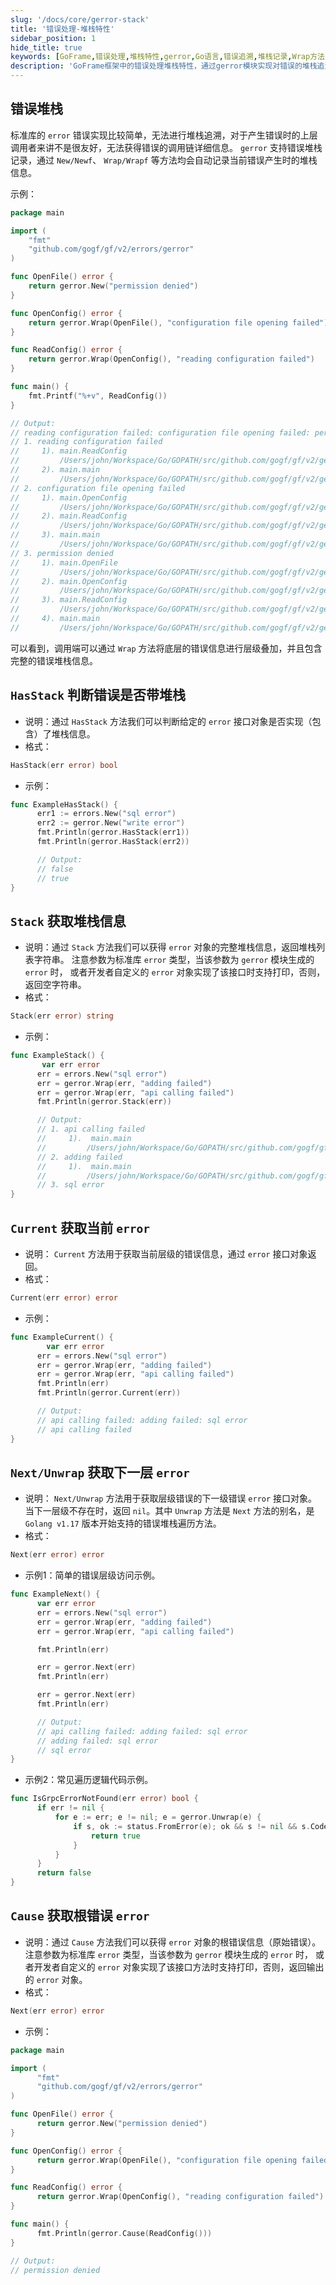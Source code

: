 ```yaml
---
slug: '/docs/core/gerror-stack'
title: '错误处理-堆栈特性'
sidebar_position: 1
hide_title: true
keywords: [GoFrame,错误处理,堆栈特性,gerror,Go语言,错误追溯,堆栈记录,Wrap方法,错误信息,调用链]
description: 'GoFrame框架中的错误处理堆栈特性，通过gerror模块实现对错误的堆栈追溯，增强错误信息的可读性和可维护性。文中详细讲解了如何利用Wrap方法叠加错误信息、检查错误堆栈的HasStack方法、获取堆栈信息的Stack方法以及访问不同层级错误信息的方法。'
---
```


## 错误堆栈

标准库的 `error` 错误实现比较简单，无法进行堆栈追溯，对于产生错误时的上层调用者来讲不是很友好，无法获得错误的调用链详细信息。 `gerror` 支持错误堆栈记录，通过 `New/Newf`、 `Wrap/Wrapf` 等方法均会自动记录当前错误产生时的堆栈信息。

示例：

```go
package main

import (
    "fmt"
    "github.com/gogf/gf/v2/errors/gerror"
)

func OpenFile() error {
    return gerror.New("permission denied")
}

func OpenConfig() error {
    return gerror.Wrap(OpenFile(), "configuration file opening failed")
}

func ReadConfig() error {
    return gerror.Wrap(OpenConfig(), "reading configuration failed")
}

func main() {
    fmt.Printf("%+v", ReadConfig())
}

// Output:
// reading configuration failed: configuration file opening failed: permission denied
// 1. reading configuration failed
//     1). main.ReadConfig
//         /Users/john/Workspace/Go/GOPATH/src/github.com/gogf/gf/v2/geg/errors/gerror/gerror2.go:18
//     2). main.main
//         /Users/john/Workspace/Go/GOPATH/src/github.com/gogf/gf/v2/geg/errors/gerror/gerror2.go:25
// 2. configuration file opening failed
//     1). main.OpenConfig
//         /Users/john/Workspace/Go/GOPATH/src/github.com/gogf/gf/v2/geg/errors/gerror/gerror2.go:14
//     2). main.ReadConfig
//         /Users/john/Workspace/Go/GOPATH/src/github.com/gogf/gf/v2/geg/errors/gerror/gerror2.go:18
//     3). main.main
//         /Users/john/Workspace/Go/GOPATH/src/github.com/gogf/gf/v2/geg/errors/gerror/gerror2.go:25
// 3. permission denied
//     1). main.OpenFile
//         /Users/john/Workspace/Go/GOPATH/src/github.com/gogf/gf/v2/geg/errors/gerror/gerror2.go:10
//     2). main.OpenConfig
//         /Users/john/Workspace/Go/GOPATH/src/github.com/gogf/gf/v2/geg/errors/gerror/gerror2.go:14
//     3). main.ReadConfig
//         /Users/john/Workspace/Go/GOPATH/src/github.com/gogf/gf/v2/geg/errors/gerror/gerror2.go:18
//     4). main.main
//         /Users/john/Workspace/Go/GOPATH/src/github.com/gogf/gf/v2/geg/errors/gerror/gerror2.go:25
```

可以看到，调用端可以通过 `Wrap` 方法将底层的错误信息进行层级叠加，并且包含完整的错误堆栈信息。

## `HasStack` 判断错误是否带堆栈

- 说明：通过 `HasStack` 方法我们可以判断给定的 `error` 接口对象是否实现（包含）了堆栈信息。
- 格式：

```go
HasStack(err error) bool
```

- 示例：

```go
func ExampleHasStack() {
      err1 := errors.New("sql error")
      err2 := gerror.New("write error")
      fmt.Println(gerror.HasStack(err1))
      fmt.Println(gerror.HasStack(err2))

      // Output:
      // false
      // true
}
```


## `Stack` 获取堆栈信息

- 说明：通过 `Stack` 方法我们可以获得 `error` 对象的完整堆栈信息，返回堆栈列表字符串。 注意参数为标准库 `error` 类型，当该参数为 `gerror` 模块生成的 `error` 时， 或者开发者自定义的 `error` 对象实现了该接口时支持打印，否则，返回空字符串。
- 格式：

```go
Stack(err error) string
```

- 示例：

```go
func ExampleStack() {
       var err error
      err = errors.New("sql error")
      err = gerror.Wrap(err, "adding failed")
      err = gerror.Wrap(err, "api calling failed")
      fmt.Println(gerror.Stack(err))

      // Output:
      // 1. api calling failed
      //     1).  main.main
      //         /Users/john/Workspace/Go/GOPATH/src/github.com/gogf/gf/.example/other/test.go:14
      // 2. adding failed
      //     1).  main.main
      //         /Users/john/Workspace/Go/GOPATH/src/github.com/gogf/gf/.example/other/test.go:13
      // 3. sql error
}
```


## `Current` 获取当前 `error`

- 说明： `Current` 方法用于获取当前层级的错误信息，通过 `error` 接口对象返回。
- 格式：

```go
Current(err error) error
```

- 示例：

```go
func ExampleCurrent() {
        var err error
      err = errors.New("sql error")
      err = gerror.Wrap(err, "adding failed")
      err = gerror.Wrap(err, "api calling failed")
      fmt.Println(err)
      fmt.Println(gerror.Current(err))

      // Output:
      // api calling failed: adding failed: sql error
      // api calling failed
}
```


## `Next/Unwrap` 获取下一层 `error`

- 说明： `Next/Unwrap` 方法用于获取层级错误的下一级错误 `error` 接口对象。当下一层级不存在时，返回 `nil`。其中 `Unwrap` 方法是 `Next` 方法的别名，是 `Golang v1.17` 版本开始支持的错误堆栈遍历方法。
- 格式：

```go
Next(err error) error
```

- 示例1：简单的错误层级访问示例。

```go
func ExampleNext() {
      var err error
      err = errors.New("sql error")
      err = gerror.Wrap(err, "adding failed")
      err = gerror.Wrap(err, "api calling failed")

      fmt.Println(err)

      err = gerror.Next(err)
      fmt.Println(err)

      err = gerror.Next(err)
      fmt.Println(err)

      // Output:
      // api calling failed: adding failed: sql error
      // adding failed: sql error
      // sql error
}
```

- 示例2：常见遍历逻辑代码示例。

```go
func IsGrpcErrorNotFound(err error) bool {
      if err != nil {
          for e := err; e != nil; e = gerror.Unwrap(e) {
              if s, ok := status.FromError(e); ok && s != nil && s.Code() == codes.NotFound {
                  return true
              }
          }
      }
      return false
}
```


## `Cause` 获取根错误 `error`

- 说明：通过 `Cause` 方法我们可以获得 `error` 对象的根错误信息（原始错误）。 注意参数为标准库 `error` 类型，当该参数为 `gerror` 模块生成的 `error` 时， 或者开发者自定义的 `error` 对象实现了该接口方法时支持打印，否则，返回输出的 `error` 对象。
- 格式：

```go
Next(err error) error
```

- 示例：

```go
package main

import (
      "fmt"
      "github.com/gogf/gf/v2/errors/gerror"
)

func OpenFile() error {
      return gerror.New("permission denied")
}

func OpenConfig() error {
      return gerror.Wrap(OpenFile(), "configuration file opening failed")
}

func ReadConfig() error {
      return gerror.Wrap(OpenConfig(), "reading configuration failed")
}

func main() {
      fmt.Println(gerror.Cause(ReadConfig()))
}

// Output:
// permission denied
```